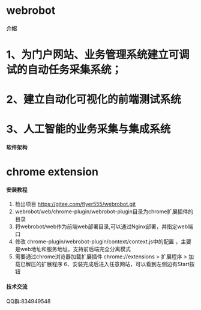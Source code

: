 # webrobot

#### 介绍
# 1、为门户网站、业务管理系统建立可调试的自动任务采集系统；
# 2、建立自动化可视化的前端测试系统
# 3、人工智能的业务采集与集成系统

#### 软件架构
# chrome extension


#### 安装教程

1.  检出项目 https://gitee.com/flyer555/webrobot.git
2.  webrobot/web/chrome-plugin/webrobot-plugin目录为chrome扩展插件的目录
3.  将webrobot/web作为前端web部署目录,可以通过Nginx部署，并指定web端口
4.  修改 chrome-plugin/webrobot-plugin/context/context.js中的配置 ，主要是web地址和服务地址，支持前后端完全分离模式
5.  需要通过chrome浏览器加载扩展插件
	chrome://extensions > 扩展程序 > 加载已解压的扩展程序
6、安装完成后进入任意网站，可以看到左侧边有Start按钮	


#### 技术交流

QQ群:834949548


